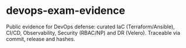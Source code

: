 # devops-exam-evidence
Public evidence for DevOps defense: curated IaC (Terraform/Ansible), CI/CD, Observability, Security (RBAC/NP) and DR (Velero). Traceable via commit, release and hashes.
